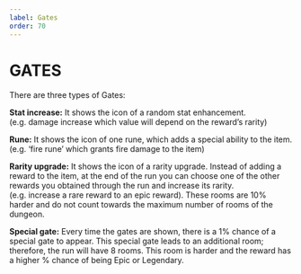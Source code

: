 ```yaml
---
label: Gates
order: 70
---
```

# GATES

There are three types of Gates:

**Stat increase:** It shows the icon of a random stat enhancement.     
(e.g. damage increase which value will depend on the reward’s rarity)

**Rune:** It shows the icon of one rune, which adds a special ability to the item.  
(e.g. ‘fire rune’ which grants fire damage to the item)

**Rarity upgrade:** It shows the icon of a rarity upgrade. Instead of adding a reward to the item, at the end of the run you can choose one of the other rewards you obtained through the run and increase its rarity.   
(e.g. increase a rare reward to an epic reward). These rooms are 10% harder and do not count towards the maximum number of rooms of the dungeon.

**Special gate:** Every time the gates are shown, there is a 1% chance of a special gate to appear. This special gate leads to an additional room; therefore, the run will have 8 rooms. This room is harder and the reward has a higher % chance of being Epic or Legendary.
